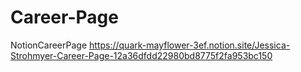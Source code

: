 # Career-Page
NotionCareerPage
https://quark-mayflower-3ef.notion.site/Jessica-Strohmyer-Career-Page-12a36dfdd22980bd8775f2fa953bc150
